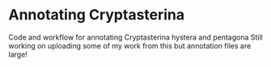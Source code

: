 # Annotating Cryptasterina
Code and workflow for annotating Cryptasterina hystera and pentagona
Still working on uploading some of my work from this but annotation files are large!
